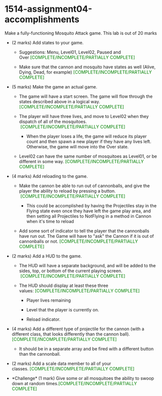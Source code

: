 # 1514-assignment04-accomplishments

Make a fully-functioning Mosquito Attack game. This lab is out of 20 marks
 
-   (2 marks) Add states to your game. 

    -   Suggestions: Menu, Level01, Level02, Paused and Over <span style="color:green">[COMPLETE/INCOMPLETE/PARTIALLY COMPLETE]</span>

    -   Make sure that the cannon and mosquito have states as well (Alive, Dying, Dead, for example) <span style="color:green">[COMPLETE/INCOMPLETE/PARTIALLY COMPLETE]</span>

-   (5 marks) Make the game an actual game.  

    -   The game will have a start screen. The game will flow through the states described above in a logical way. <span style="color:green">[COMPLETE/INCOMPLETE/PARTIALLY COMPLETE]</span>

    -   The player will have three lives, and move to Level02 when they dispatch of all of the mosquitoes.  <span style="color:green">[COMPLETE/INCOMPLETE/PARTIALLY COMPLETE]</span>

        -   When the player loses a life, the game will reduce its player count and then spawn a new player if they have any lives left. Otherwise, the game will move into the Over state. 

    -   Level02 can have the same number of mosquitoes as Level01, or be different in some way. <span style="color:green">[COMPLETE/INCOMPLETE/PARTIALLY COMPLETE]</span>

-   (4 marks) Add reloading to the game.  

    -   Make the cannon be able to run out of cannonballs, and give the player the ability to reload by pressing a button.  <span style="color:green">[COMPLETE/INCOMPLETE/PARTIALLY COMPLETE]</span>
        -   This could be accomplished by having the Projectiles stay in the Flying state even once they have left the game play area, and then setting all Projectiles to NotFlying in a method in Cannon when it's time to reload 

    -   Add some sort of indicator to tell the player that the cannonballs have run out. The Game will have to "ask" the Cannon if it is out of cannonballs or not. <span style="color:green">[COMPLETE/INCOMPLETE/PARTIALLY COMPLETE]</span>



-   (2 marks) Add a HUD to the game.  

    -   The HUD will have a separate background, and will be added to the sides, top, or bottom of the current playing screen.  <span style="color:green">[COMPLETE/INCOMPLETE/PARTIALLY COMPLETE]</span>

    -   The HUD should display at least these three values: <span style="color:green">[COMPLETE/INCOMPLETE/PARTIALLY COMPLETE]</span>

        -   Player lives remaining 

        -   Level that the player is currently on. 

        -   Reload indicator. 

-   (4 marks) Add a different type of projectile for the cannon (with a different class, that looks differently than the cannon ball). <span style="color:green">[COMPLETE/INCOMPLETE/PARTIALLY COMPLETE]</span> 

    -   It should be in a separate array and be fired with a different button than the cannonball. 

-   (2 marks) Add a scale data member to all of your classes. <span style="color:green">[COMPLETE/INCOMPLETE/PARTIALLY COMPLETE]</span>

-   \*Challenge\* (1 mark) Give some or all mosquitoes the ability to swoop down at random times.<span style="color:green">[COMPLETE/INCOMPLETE/PARTIALLY COMPLETE]</span>